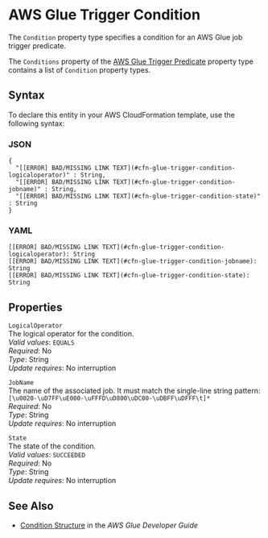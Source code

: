 # AWS Glue Trigger Condition<a name="aws-properties-glue-trigger-condition"></a>

<a name="aws-properties-glue-trigger-condition-description"></a>The `Condition` property type specifies a condition for an AWS Glue job trigger predicate\.

<a name="aws-properties-glue-trigger-condition-inheritance"></a> The `Conditions` property of the [AWS Glue Trigger Predicate](aws-properties-glue-trigger-predicate.md) property type contains a list of `Condition` property types\.

## Syntax<a name="aws-properties-glue-trigger-condition-syntax"></a>

To declare this entity in your AWS CloudFormation template, use the following syntax:

### JSON<a name="aws-properties-glue-trigger-condition-syntax.json"></a>

```
{
  "[[ERROR] BAD/MISSING LINK TEXT](#cfn-glue-trigger-condition-logicaloperator)" : String,
  "[[ERROR] BAD/MISSING LINK TEXT](#cfn-glue-trigger-condition-jobname)" : String,
  "[[ERROR] BAD/MISSING LINK TEXT](#cfn-glue-trigger-condition-state)" : String
}
```

### YAML<a name="aws-properties-glue-trigger-condition-syntax.yaml"></a>

```
[[ERROR] BAD/MISSING LINK TEXT](#cfn-glue-trigger-condition-logicaloperator): String
[[ERROR] BAD/MISSING LINK TEXT](#cfn-glue-trigger-condition-jobname): String
[[ERROR] BAD/MISSING LINK TEXT](#cfn-glue-trigger-condition-state): String
```

## Properties<a name="aws-properties-glue-trigger-condition-properties"></a>

`LogicalOperator`  
The logical operator for the condition\.  
*Valid values*: `EQUALS`  
 *Required*: No  
 *Type*: String  
 *Update requires*: No interruption 

`JobName`  
The name of the associated job\. It must match the single\-line string pattern: `[\u0020-\uD7FF\uE000-\uFFFD\uD800\uDC00-\uDBFF\uDFFF\t]*`  
 *Required*: No  
 *Type*: String  
 *Update requires*: No interruption 

`State`  
The state of the condition\.  
*Valid values*: `SUCCEEDED`  
 *Required*: No  
 *Type*: String  
 *Update requires*: No interruption 

## See Also<a name="aws-properties-glue-trigger-condition-seealso"></a>

+ [ Condition Structure](http://docs.aws.amazon.com/glue/latest/dg/aws-glue-api-jobs-trigger.html#aws-glue-api-jobs-trigger-Condition) in the *AWS Glue Developer Guide*